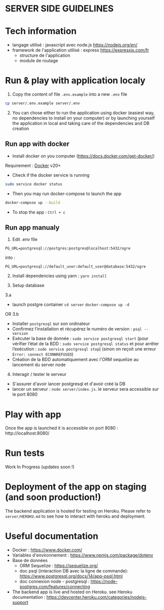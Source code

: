 # SERVER SIDE GUIDELINES

# Tech information

- langage utilisé : javascript avec node.js https://nodejs.org/en/
- framework de l'application utilisé : express https://expressjs.com/fr
    - structure de l'application
    - module de routage


# Run & play with application localy

1) Copy the content of file `.env.example` into a new `.env` file

```sh
cp server/.env.example server/.env
```

2) You can chose either to run the application using docker (easiest way, no dependencies to install on your computer) or by launching yourself the application in local and taking care of the dependencies and DB creation

## Run app with docker

- Install docker on you computer (https://docs.docker.com/get-docker/)

Requirement : [Docker](https://www.docker.com/) v20+


- Check if the docker service is running

```sh
sudo service docker status
```

- Then you may run docker-compose to launch the app
```sh
docker-compose up --build
```

- To stop the app : `Ctrl + c`

## Run app manualy

1) Edit .env file

```PG_URL=postgresql://postgres:postgres@localhost:5432/ogre```

into :

```PG_URL=postgresql://default_user:default_user@database:5432/ogre```

2) Install dependencies using yarn : `yarn install`

3) Setup database

3.a
- launch postgre container
`cd server`
`docker-compose up -d`

OR 3.b
- Installer `postgresql` sur son ordinateur
- Confirmez l’installation et récupérez le numéro de version : `psql --version`
- Exécuter la base de donnée : `sudo service postgresql start` (pour vérifier l’état de la BDD : `sudo service postgresql status` et pour arrêter l’exécution : `sudo service postgresql stop`) (sinon on reçoit une erreur `Error: connect ECONNREFUSED`)
- Création de la BDD automatiquement avec l'ORM sequelize au lancement du server node

4) Interagir / tester le serveur
- S'assurer d'avoir lancer postgresql et d'avoir créé la DB
- lancer un serveur : `node server/index.js`. le serveur sera accessible sur le port 8080

# Play with app

Once the app is launched it is accessible on port 8080 : http://localhost:8080/

# Run tests

Work In Progress (updates soon !)

# Deployment of the app on staging (and soon production!)
The backend application is hosted for testing on Heroku. Please refer to `server/HEROKU.md` to see how to interact with heroku and deployment.

# Useful documentation
- Docker : https://www.docker.com/
- Variables d'environnement : https://www.npmjs.com/package/dotenv
- Base de données
    - ORM Sequelize : https://sequelize.org/
    - doc psql (interaction DB avec la ligne de commande): https://www.postgresql.org/docs/14/app-psql.html
    - doc connexion node - postgresql : https://node-postgres.com/features/connecting
- The backend app is live and hosted on Heroku. see Heroku documentation : https://devcenter.heroku.com/categories/nodejs-support
